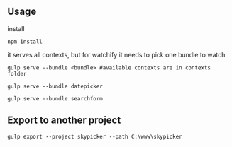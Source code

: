
## Usage

install

	npm install

it serves all contexts, but for watchify it needs to pick one bundle to watch

	gulp serve --bundle <bundle> #available contexts are in contexts folder
	
	gulp serve --bundle datepicker
	
	gulp serve --bundle searchform
	
## Export to another project

	gulp export --project skypicker --path C:\www\skypicker
